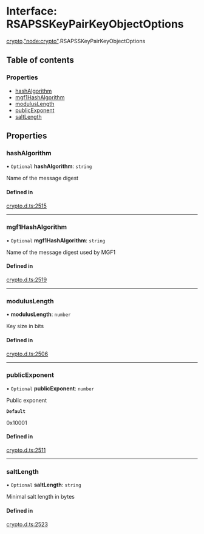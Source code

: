 # Interface: RSAPSSKeyPairKeyObjectOptions

[crypto](../modules/crypto.md).["node:crypto"](../modules/crypto._node_crypto_.md).RSAPSSKeyPairKeyObjectOptions

## Table of contents

### Properties

- [hashAlgorithm](crypto._node_crypto_.RSAPSSKeyPairKeyObjectOptions.md#hashalgorithm)
- [mgf1HashAlgorithm](crypto._node_crypto_.RSAPSSKeyPairKeyObjectOptions.md#mgf1hashalgorithm)
- [modulusLength](crypto._node_crypto_.RSAPSSKeyPairKeyObjectOptions.md#moduluslength)
- [publicExponent](crypto._node_crypto_.RSAPSSKeyPairKeyObjectOptions.md#publicexponent)
- [saltLength](crypto._node_crypto_.RSAPSSKeyPairKeyObjectOptions.md#saltlength)

## Properties

### hashAlgorithm

• `Optional` **hashAlgorithm**: `string`

Name of the message digest

#### Defined in

[crypto.d.ts:2515](https://github.com/goodcodedev/bun-types/blob/8bd1b3a/crypto.d.ts#L2515)

___

### mgf1HashAlgorithm

• `Optional` **mgf1HashAlgorithm**: `string`

Name of the message digest used by MGF1

#### Defined in

[crypto.d.ts:2519](https://github.com/goodcodedev/bun-types/blob/8bd1b3a/crypto.d.ts#L2519)

___

### modulusLength

• **modulusLength**: `number`

Key size in bits

#### Defined in

[crypto.d.ts:2506](https://github.com/goodcodedev/bun-types/blob/8bd1b3a/crypto.d.ts#L2506)

___

### publicExponent

• `Optional` **publicExponent**: `number`

Public exponent

**`Default`**

0x10001

#### Defined in

[crypto.d.ts:2511](https://github.com/goodcodedev/bun-types/blob/8bd1b3a/crypto.d.ts#L2511)

___

### saltLength

• `Optional` **saltLength**: `string`

Minimal salt length in bytes

#### Defined in

[crypto.d.ts:2523](https://github.com/goodcodedev/bun-types/blob/8bd1b3a/crypto.d.ts#L2523)
